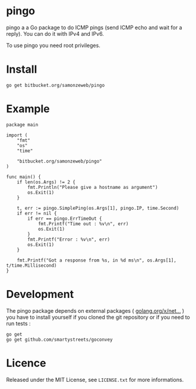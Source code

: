 # pingo

pingo a a Go package to do ICMP pings (send ICMP echo and wait for a reply). You can do it with IPv4 and IPv6.

To use pingo you need root privileges.

# Install

```
go get bitbucket.org/samonzeweb/pingo
```

# Example

```
package main

import (
	"fmt"
	"os"
	"time"

	"bitbucket.org/samonzeweb/pingo"
)

func main() {
	if len(os.Args) != 2 {
		fmt.Println("Please give a hostname as argument")
		os.Exit(1)
	}

	t, err := pingo.SimplePing(os.Args[1], pingo.IP, time.Second)
	if err != nil {
		if err == pingo.ErrTimeOut {
			fmt.Printf("Time out : %v\n", err)
			os.Exit(1)
		}
		fmt.Printf("Error : %v\n", err)
		os.Exit(1)
	}

	fmt.Printf("Got a response from %s, in %d ms\n", os.Args[1], t/time.Millisecond)
}
```

# Development

The pingo package depends on external packages ( [golang.org/x/net...](https://godoc.org/golang.org/x/net) ) you have to install yourself if you cloned the git repository or if you need to run tests :

```
go get
go get github.com/smartystreets/goconvey
```

# Licence

Released under the MIT License, see `LICENSE.txt` for more informations.
